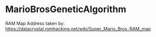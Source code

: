 # MarioBrosGeneticAlgorithm

RAM Map Address taken by: https://datacrystal.romhacking.net/wiki/Super_Mario_Bros.:RAM_map